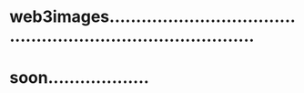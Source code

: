 # web3images.................................................................................
# soon...................

